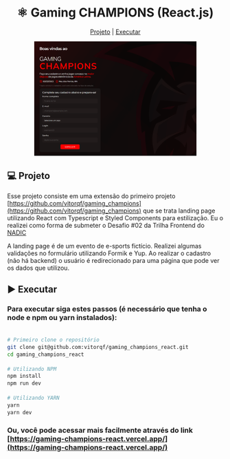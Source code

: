 <h1 align="center">⚛️ Gaming CHAMPIONS (React.js)</h1>

<p align='center'>
    <a href='#-projeto'>Projeto</a> |
    <a href='#-executar'>Executar</a>
</p>

<p align="center">
  <img alt="Preview do site do gaming champions react" src=".github/preview.png" width="75%">
</p>

## 💻 Projeto

Esse projeto consiste em uma extensão do primeiro projeto [https://github.com/vitorqf/gaming_champions](https://github.com/vitorqf/gaming_champions) que se trata landing page utilizando React com Typescript e Styled Components para estilização. Eu o realizei como forma de submeter o Desafio #02 da Trilha Frontend do [NADIC](https://nadic.ifrn.edu.br/)

A landing page é de um evento de e-sports fictício. Realizei algumas validações no formulário utilizando Formik e Yup. Ao realizar o cadastro (não há backend) o usuário é redirecionado para uma página que pode ver os dados que utilizou.

## ▶️ Executar

### Para executar siga estes passos (é necessário que tenha o node e npm ou yarn instalados):

```bash

# Primeiro clone o repositório
git clone git@github.com:vitorqf/gaming_champions_react.git
cd gaming_champions_react

# Utilizando NPM
npm install
npm run dev

# Utilizando YARN
yarn
yarn dev
```

### Ou, você pode acessar mais facilmente através do link [https://gaming-champions-react.vercel.app/](https://gaming-champions-react.vercel.app/)
